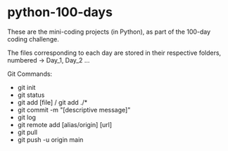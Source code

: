 # python-100-days
These are the mini-coding projects (in Python), as part of the 100-day coding challenge.

The files corresponding to each day are stored in their respective folders, numbered -> Day_1, Day_2 ... 

Git Commands:
- git init
- git status
- git add [file] / git add ./*
- git commit -m "[descriptive message]"
- git log
- git remote add [alias/origin] [url]
- git pull
- git push -u origin main



